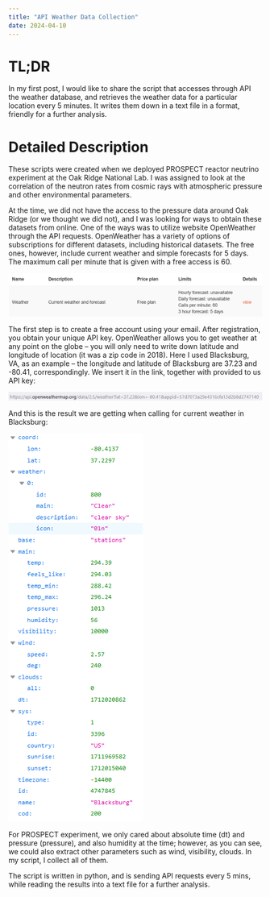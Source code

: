 ```yaml
---
title: "API Weather Data Collection"
date: 2024-04-10
---
```


# TL;DR

In my first post, I would like to share the script that accesses through API the weather database, and retrieves the weather data for a particular location every 5 minutes. It writes them down in a text file in a format, friendly for a further analysis.

# Detailed Description

These scripts were created when we deployed PROSPECT reactor neutrino experiment at the Oak Ridge National Lab. I was assigned to look at the correlation of the neutron rates from cosmic rays with atmospheric pressure and other environmental parameters.


At the time, we did not have the access to the pressure data around Oak Ridge (or we thought we did not), and I was looking for ways to obtain these datasets from online. One of the ways was to utilize website OpenWeather through the API requests. OpenWeather has a variety of options of subscriptions for different datasets, including historical datasets. The free ones, however, include current weather and simple forecasts for 5 days. The maximum call per minute that is given with a free access is 60.


![alt text](https://github.com/olgakyzylova/blog/blob/main/_posts/imgs/Picture1.png "Screenshot of Free Plan on OpenWeather Website")


The first step is to create a free account using your email. After registration, you obtain your unique API key. OpenWeather allows you to get weather at any point on the globe – you will only need to write down latitude and longitude of location (it was a zip code in 2018). Here I used Blacksburg, VA, as an example – the longitude and latitude of Blacksburg are 37.23 and -80.41, correspondingly. We insert it in the link, together with provided to us API key:


![alt text](https://github.com/olgakyzylova/blog/blob/main/_posts/imgs/Picture2.png "Html link of API request")


And this is the result we are getting when calling for current weather in Blacksburg:


![alt text](https://github.com/olgakyzylova/blog/blob/main/_posts/imgs/Picture3.png "Result of API Request from OpenWeather")


For PROSPECT experiment, we only cared about absolute time (dt) and pressure (pressure), and also humidity at the time; however, as you can see, we could also extract other parameters such as wind, visibility, clouds. In my script, I collect all of them.



The script is written in python, and is sending API requests every 5 mins, while reading the results into a text file for a further analysis.
